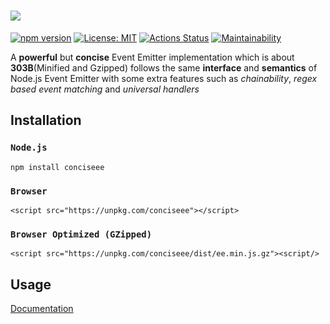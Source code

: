 # <img src="https://docs.google.com/drawings/d/e/2PACX-1vSPq_udC6oTFuvUhLAGffrWMsAx_x3NcK9v9DupscmQhwEbjksaNNmNynVdnwSJw2IS05ZyCQV6d2lL/pub?w=372&h=236" />

[![npm version](https://badge.fury.io/js/conciseee.svg)](https://badge.fury.io/js/conciseee) [![License: MIT](https://img.shields.io/badge/License-MIT-yellow.svg)](https://opensource.org/licenses/MIT) [![Actions Status](https://github.com/archanpatkar/ee/workflows/Test-Build-Publish/badge.svg)](https://github.com/archanpatkar/ee/actions?workflow=Test-Build-Publish) [![Maintainability](https://api.codeclimate.com/v1/badges/9e8bef3b92ba52535e2b/maintainability)](https://codeclimate.com/github/archanpatkar/ee/maintainability)

A **powerful** but **concise** Event Emitter implementation which is about **303B**(Minified and Gzipped) follows the same **interface** and **semantics** of Node.js Event Emitter with some extra features such as *chainability*, *regex based event matching* and *universal handlers*

## Installation
### `Node.js`
```
npm install conciseee
```

### `Browser`
```
<script src="https://unpkg.com/conciseee"></script>
```

### `Browser Optimized (GZipped)`
```
<script src="https://unpkg.com/conciseee/dist/ee.min.js.gz"><script/>
```

## Usage
[Documentation](https://ee.archan.io)